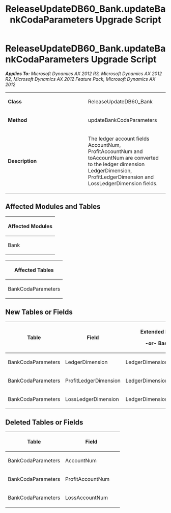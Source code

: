 ﻿---
title: ReleaseUpdateDB60_Bank.updateBankCodaParameters Upgrade Script
TOCTitle: ReleaseUpdateDB60_Bank.updateBankCodaParameters Upgrade Script
ms:assetid: b40a6d88-9fa6-2417-7982-ba6e305864f8
ms:mtpsurl: https://msdn.microsoft.com/en-us/library/JJ736950(v=AX.60)
ms:contentKeyID: 49710634
ms.date: 05/18/2015
mtps_version: v=AX.60
---

# ReleaseUpdateDB60\_Bank.updateBankCodaParameters Upgrade Script 


_**Applies To:** Microsoft Dynamics AX 2012 R3, Microsoft Dynamics AX 2012 R2, Microsoft Dynamics AX 2012 Feature Pack, Microsoft Dynamics AX 2012_

<table>
<colgroup>
<col style="width: 50%" />
<col style="width: 50%" />
</colgroup>
<tbody>
<tr class="odd">
<td><p><strong>Class</strong></p></td>
<td><p>ReleaseUpdateDB60_Bank</p></td>
</tr>
<tr class="even">
<td><p><strong>Method</strong></p></td>
<td><p>updateBankCodaParameters</p></td>
</tr>
<tr class="odd">
<td><p><strong>Description</strong></p></td>
<td><p>The ledger account fields AccountNum, ProfitAccountNum and toAccountNum are converted to the ledger dimension LedgerDimension, ProfitLedgerDimension and LossLedgerDimension fields.</p></td>
</tr>
</tbody>
</table>


## Affected Modules and Tables

<table>
<colgroup>
<col style="width: 100%" />
</colgroup>
<thead>
<tr class="header">
<th><p>Affected Modules</p></th>
</tr>
</thead>
<tbody>
<tr class="odd">
<td><p>Bank</p></td>
</tr>
</tbody>
</table>


<table>
<colgroup>
<col style="width: 100%" />
</colgroup>
<thead>
<tr class="header">
<th><p>Affected Tables</p></th>
</tr>
</thead>
<tbody>
<tr class="odd">
<td><p>BankCodaParameters</p></td>
</tr>
</tbody>
</table>


## New Tables or Fields

<table>
<colgroup>
<col style="width: 33%" />
<col style="width: 33%" />
<col style="width: 33%" />
</colgroup>
<thead>
<tr class="header">
<th><p>Table</p></th>
<th><p>Field</p></th>
<th><p>Extended Data Type</p>
<p>-or- Base Enum</p></th>
</tr>
</thead>
<tbody>
<tr class="odd">
<td><p>BankCodaParameters</p></td>
<td><p>LedgerDimension</p></td>
<td><p>LedgerDimensionDefaultAccount</p></td>
</tr>
<tr class="even">
<td><p>BankCodaParameters</p></td>
<td><p>ProfitLedgerDimension</p></td>
<td><p>LedgerDimensionDefaultAccount</p></td>
</tr>
<tr class="odd">
<td><p>BankCodaParameters</p></td>
<td><p>LossLedgerDimension</p></td>
<td><p>LedgerDimensionDefaultAccount</p></td>
</tr>
</tbody>
</table>


## Deleted Tables or Fields

<table>
<colgroup>
<col style="width: 50%" />
<col style="width: 50%" />
</colgroup>
<thead>
<tr class="header">
<th><p>Table</p></th>
<th><p>Field</p></th>
</tr>
</thead>
<tbody>
<tr class="odd">
<td><p>BankCodaParameters</p></td>
<td><p>AccountNum</p></td>
</tr>
<tr class="even">
<td><p>BankCodaParameters</p></td>
<td><p>ProfitAccountNum</p></td>
</tr>
<tr class="odd">
<td><p>BankCodaParameters</p></td>
<td><p>LossAccountNum</p></td>
</tr>
</tbody>
</table>

  


